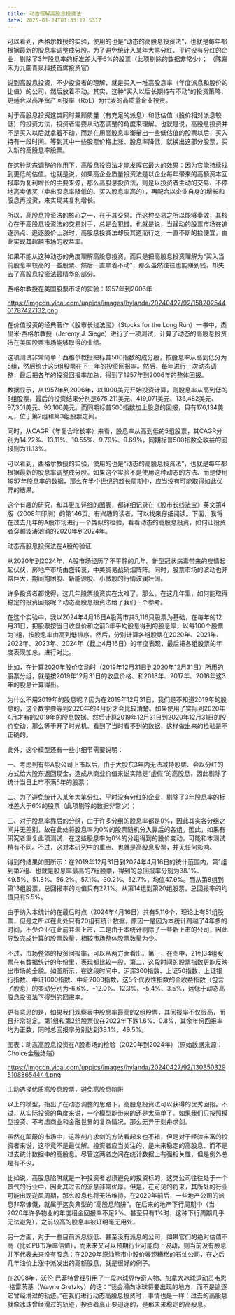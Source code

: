 ```yaml
---
title: 动态理解高股息投资法
date: 2025-01-24T01:33:17.531Z
---
```


可以看到，西格尔教授的实验，使用的也是“动态的高股息投资法”，也就是每年都根据最新的股息率调整成分股。为了避免统计入某年大笔分红、平时没有分红的企业，剔除了3年股息率的标准差大于6%的股票（此项剔除的数据非常少）；
（陈嘉禾为九圜青泉科技首席投资官）

说到高股息投资，不少投资者的理解，就是买入一堆高股息率（年度派息和股价的比值）的公司，然后放着不动。其实，这种“买入以后长期持有不动”的投资策略，更适合以高净资产回报率（RoE）为代表的高质量企业投资。

对于高股息投资这类同时兼顾质量（有充足的派息）和低估值（股价相对派息较低）的投资方法，投资者需要从动态调整的角度来理解。也就是说，高股息投资并不是买入以后就拿着不动，而是在用高股息率衡量出一些低估值的股票以后，买入持有一段时间。等到其中一些股票价格上涨、股息率降低，就换出这部分股票，买入新的高股息率股票。

在这种动态调整的作用下，高股息投资法才能发挥它最大的效果：因为它能持续找到更低的估值。也就是说，如果高企业质量投资法是以企业每年带来的高额资本回报率为复利增长的主要来源，那么高股息投资法，则是以投资者主动的交易、不停地高卖低买（卖出股息率降低的、买入股息率高的），再配合以企业自身的增长和股息再投资，来实现其复利增长。

所以，高股息投资法的核心之一，在于其交易。而这种交易之所以能够奏效，其核心在于高股息投资法的交易对手，总是会犯错。也就是说，当躁动的股票市场在追逐热点、追逐股价上涨时，高股息投资法却反其道而行之，一直不断的捡便宜，由此实现其超越市场的收益率。

如果不能从这种动态的角度理解高股息投资，而只是把高股息投资理解为“买入当前股息率较高的一些股票、然后一直拿着不动”，那么虽然往往也能赚到钱，却失去了高股息投资法最精华的部分。

西格尔教授在美国股票市场的实验：1957年到2006年

https://imgcdn.yicai.com/uppics/images/hylanda/20240427/92/15820254401787427132.png

在价值投资的经典著作《股市长线法宝》（Stocks for the Long Run）一书中，杰里米·西格尔教授（Jeremy J. Siege）进行了一项测试，计算了动态的高股息投资法在美国股票市场能够取得的业绩。

这项测试非常简单：西格尔教授把标普500指数的成分股，按股息率从高到低分为5组，然后统计这5组股票在下一年的投资回报率。然后，每年进行一次动态调整，最后把各年的投资回报率加总，得到了1957年到2006年的整体回报。

数据显示，从1957年到2006年，以1000美元开始投资计算，则股息率从高到低的5组股票，最后的投资结果分别是675,211美元、419,071美元、136,482美元、97,301美元、93,106美元。而同期标普500指数加上股息的回报，只有176,134美元，位于第2组和第3组股票之间。

同时，从CAGR（年复合增长率）来看，股息率从高到低的5组股票，其CAGR分别为14.22%、13.11%、10.55%、9.79%、9.69%，同期标普500指数全收益的回报则为11.13%。



可以看到，西格尔教授的实验，使用的也是“动态的高股息投资法”，也就是每年都根据最新的股息率调整成分股。如果这个实验不是使用这种动态的方法、而是使用1957年股息率的数据，那么在半个世纪的超长周期中，应当没有可能取得如此优异的结果。

这个有趣的研究，和其更加详细的图表，都详细记录在《股市长线法宝》英文第4版（2008年印刷）的第146页。有兴趣的读者，可以找来仔细阅读。下面，我将在过去几年的A股市场进行一个类似的检验，看看动态的高股息投资，如何让投资者穿越波涛汹涌的2020年到2024年。

动态高股息投资法在A股的验证

从2020年到2024年，A股市场经历了不平静的几年。新型冠状病毒带来的疫情起起伏伏，房地产市场由盛转衰，中美贸易战硝烟阵阵。同时，股票市场的波动也非常巨大，期间抱团股、新能源股、小微股的行情波澜壮阔。

许多投资者都觉得，这几年股票投资实在太难了。那么，在这几年里，如何能取得稳定的投资回报呢？动态高股息投资法给了我们一个参考。

在这个实验中，我以2024年4月16日A股两市共5,116只股票为基础，在每年的12月31日，把股票按当日收盘价和之前3年平均股息得到的股息率，以每100个股票为1组，按股息率由高到低排序。然后，分别计算各组股票在2020年、2021年、2022年、2023年、2024年（截止4月16日）的年度表现，最后把各组股票的年度表现加总，进行对比。

比如，在计算2020年股价变动时（2019年12月31日到2020年12月31日）所用的股票分组，就是按2019年12月31日的收盘价格、和2018年、2017年、2016年这3年的股息计算得出。

为什么不用2019年的股息呢？因为在2019年12月31日，我们是不知道2019年的股息的，这个数字要等到2020年的4月份才会比较清楚。如果使用了实际到2020年4月才有的2019年的股息数据、然后计算2019年12月31日到2020年12月31日的股价变动，那么等于开了时光机、看到了当时看不到的数据，这样做出来的检验是不正确的。

此外，这个模型还有一些小细节需要说明：

一、考虑到有些A股公司上市以后，由于大股东3年内无法减持股票、会以分红的方式给大股东返回现金，造成从商业价值来说实际是“虚假”的高股息，因此剔除了统计当日上市不满5年的股票；

二、为了避免统计入某年大笔分红、平时没有分红的企业，剔除了3年股息率的标准差大于6%的股票（此项剔除的数据非常少）；

三、对于股息率靠后的分组，由于许多分组的股息率都是0%，因此其实各分组之间并无差别，故在此处将股息率为0%的股票随机分入靠后的各组。因此，如果有研究者重复此项测试，在这些股息率为0%的分组得到的股价变动，可能和本测试稍有不同。不过，这对本研究中的重点、也就是高股息股票，并无任何影响。

得到的结果如图所示：在2019年12月31日到2024年4月16日的统计范围内，第1组到第7组、也就是股息率最高的7组股票，得到的总回报率分别为38.1%、49.5%、51.8%、56.2%、57.1%、30.2%、52.7%，均值47.9%。而从第8组到第13组股票，总回报率的均值只有27.1%。从第14组到第20组股票，总回报率的均值只有5.5%。

由于纳入本统计的在最后时点（2024年4月16日）共有5,116个，理论上有51组股票，但是之所以在此处只有20组有统计数据，原因一是因为本统计跨越了4年多的时间，不少企业在此前并未上市，二是由于本统计剔除了一些新上市的公司，因此导致完成计算的股票数量，相较市场整体股票数量为少。

不过，市场整体的投资回报率，可以从两方面看出。第一，在图中，21到34组股票在有数据统计的年份里，表现都比较一般。第二，这段时间的股票指数更能反映出市场的全貌。如图所示，在这段时间中，沪深300指数、上证50指数、上证银行指数、中证1000指数、中证2000指数，这5个代表性指数的全收益指数（包含了股息）的变动分别为-6.6%、-12.0%、12.3%、-5.4%、3.5%，远低于动态高股息投资法下得到的回报率。

更有意思的是，如果我们观察表中股息率最高的2组股票，其回报率不仅很高，而且非常稳定。第1组和第2组股票仅在2022年下跌1.6%、0.8%，其余年份回报率均为正数，同时总回报率分别达到38.1%、49.5%。

图表：动态高股息投资在A股市场的检验（2020年到2024年）（原始数据来源：Choice金融终端）

https://imgcdn.yicai.com/uppics/images/hylanda/20240427/92/13035032951088654444.png

主动选择优质高股息股票，避免高股息陷阱

以上的模型，指出了在动态调整的思路下，高股息投资法可以获得的优秀回报。不过，从实际投资的角度来说，一个模型能带来的还是太简单了。如果我们只按照模型投资、不考虑商业和金融世界的复杂情况，那么无异于刻舟求剑。

虽然在颠簸的市场中，这种刻舟求剑的方法看起来也不错，但是对于经验丰富的投资者来说，这毕竟不是最优解。投资者应当关注的，是未来稳定的高股息、而不是过去统计数据中的高股息。尽管这两者之间在统计数据上有强相关性，但是例外总是有不少。

比如说，高股息陷阱就是一种投资者必须避免的投资标的，这类公司往往处于一个景气的行业中，因此其过去的派息非常优厚。但是，在可见的将来，其所处的行业可能出现逆风周期，那么股息也将无法维持。在2020年前后，一些地产公司的派息非常慷慨，就属于这类典型的“高股息陷阱”。在后来的地产下行周期中（当2020年许多物业的年度租金回报率不足2%、甚至只有1%时，这种下行周期几乎无法避免），之前较高的股息率被证明毫无用处。

另一方面，对于一些目前派息很低、甚至没有派息的公司，如果它们的绝对估值不高（比如PB市净率估值），而未来又可以预期行业可能向上波动，则当前没有股息并不代表未来没有股息：在2020年原油熊市中股价表现糟糕的石油公司，在之后几年油价上涨中派发出的高额股息，就是很好的例子。

在2008年，沃伦·巴菲特曾经引用了一段冰球界传奇人物、加拿大冰球运动员韦恩·格雷茨基（Wayne Gretzky）的话：“我会滑向冰球将要出现的地方，而不是追逐它曾经滑过的轨迹。”在我们进行动态高股息投资时，事情也是一样：过去的高股息就像冰球曾经滑过的轨迹，投资者真正要追逐的，是那未来稳定的高股息。
